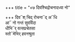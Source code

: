 +++
title = "०७ दिवश्चिद्रोचनादध्या नो"

+++
दिव᳓श् चिद् रोचना᳓द् अ᳓धि  
आ᳓ नो गन्तं सुवर्विदा  
धीभि᳓र् वत्सप्रचेतसा  
स्तो᳓मेभिर् हवनश्रुता